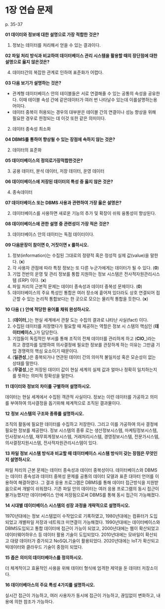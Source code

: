 # 1장 연습 문제

p. 35-37

**01 데이터와 정보에 대한 설명으로 가장 적합한 것은?**

1. 정보는 데이터를 처리해서 얻을 수 있는 결과이다.

**02 파일 처리 방식과 비교하여 데이터베이스 관리 시스템을 활용할 때의 장단점에 대한 설명으로 옳지 않은것은?**

4. 데이터간의 복잡한 관계로 인하여 표준화가 어렵다.

**03 다음 보기가 설명하는 것은?**

- 관계형 데이터베이스 안의 테이블들은 서로 연결해줄 수 있는 공통의 속성을 공유한다. 이때 테이블 속성 간에 같은데이터가 여러 번 나타날수 있는데 이를설명하는용어이다.
- 데이터 중복이 허용되는 경우의 대부분은 테이블 간의 연결이나 성능 향상을 위해 필요한 경우로 한정되는 데 이것 또한 같은 의미이다.

2. 데이터 종속성 최소화

**04 DBMS를 통하여 향상될 수 있는 장점에 속하지 않는 것은?**

2. 데이터의 표준화

**05 데이터베이스의 정의로가장적합한것은?**

3. 공용 데이터, 분석 데이터, 저장 데이터, 운영 데이터

**06 데이터베이스에 저장된 데이터의 특성 중 옳지 않은 것은?**

4. 종속데이터

**07 데이터베이스 또는 DBMS 사용과 관련하여 가장 옳은 설명은?**

2. 데이터베이스를 사용하면 새로운 기능의 추가 및 확장이 쉬워 융통성이 향상된다.

**08 데이터베이스에 관한 설명 중 관련성이 가장 적은 것은?**

3. 데이터베이스 안의 데이터는 독점 데이터이다.

**09 다음문장이 참이면 0, 거짓이면 x 를하시오.**

1. 정보(information)는 수집된 그대로의 정량적 혹은 정성적 실제 값(value)을 말한다. (__x__)
2. 각 사용자 관점에 따라 특정 정보는 또 다른 누군가에게는 데이터가 될 수 있다. (__0__)
3. 기업 전반의 운영 및 관리 정보를 통합 지원하는 정보 시스템은 전사적자원관리시스템 (ERP) 이다. (__x__)
4. 파일 처리의 근본적 문제는 데이터 종속성과 데이터 중복성 문제이다. (__0__)
5. 데이터베이스의 주요 특성인 통합은 여러 장소에 흩어져 있더라도 상호 연결되어 접근할 수 있는 논리적 통합보다는 한 곳으로 모으는 물리적 통합을 듯한다. (__x__)

**10 다음 ( ) 안에 적당한 용어를 채워 완성하시오.**

1. (__데이터___)는 현실 세계에서 관찰 도는 수집의 결과로 냐타난 사실(fact) 이다.
2. 수집된 데이터를 저장했다가 필요할 때 제공하는 역할은 정보 시 스템의 핵심인 (__데이터베이스___)가 담당한다.
3. 기업들이 독립적인 부서를 통해 조직의 전체 데이터를 관리하게 하고 (__CIO___)라는 최고 경영자를 임명하여 의사결정에 필요한 정보를 관장하계 하는 이유는 그만큼 기업 경쟁력의 핵심 요소이기 때문이다.
4. (__일관성___)은 중복되거나 연관된 데이터 간의 의미적 불일치성 혹은 모순성이 없는 상태를 말한다.
5. (__무결성___)은 저장된 데이터 값이 현실 세계의 실제 값과 얼마나 정확히 일치하는지를 뜻하는 의미적 정확성을 말한다.

**11 데이터와 정보의 차이를 구별하여 설명하시오.**

데이터는 현실 세계에서 수집된 객관적 사실이다. 정보는 이런 데이터를 가공하고 의미를 부여하여 의사결정을 돕기위해 체계적으로 조직된 결과물이다.

**12 정보 시스템의 구조와 종류를 설명하시오.**

조직의 활동에 필요한 데이터를 수집하고 저장한다. 그리고 이를 가공하여 의사 결정에 필요한 정보를 제공한다. 
정보 시스템의 종류 로는 생산정보시스템, 마케팅정보시스템, 인사정보시스템, 재무회계정보시스템, 거래처리시스템, 경영정보시스템, 전문가시스템, 의사결정지원시스템, 전사적자원관리시스템이 있다.

**13 파일 정보 시스템 방식과 비교할 때 데이터베이스 시스템 방식이 갖는 장점은 무엇인지 설명하시오.**

파일 처리의 근본 문제는 데이터 종속성과 데이터 중복성이다. 데이터베이스와 DBMS는 데이터 종속성과 데이터 중복성 문제를 공통의 데이터 모델과 표준 대아터 언어를 이용하여 해결하였다. 그 결과 응용 프로그램은 DBMS를 통해 데이터 접근방식을 지원받음으로써 개발이 쉬워졌다. 기존 파일 안의 데이터는 여러 응용 프로그램의 동시 접근이 불가능했지만 데이터베이스 안에 저장됨으로써 DBMS를 통해 동시 접근이 가능해졌다.

**14 시대별 데이터베이스 시스템의 성장 과정을 개략적으로 설명하시오.**

1970년대에는 정보 시스템없이 수작업으로 기록하였고, 1980년대에는 컴퓨터가 도입되었고 개별파일 저장과 네트워크 미연결이 가능해졌다. 1990년대에는 데이터베이스와 DBMS도입되고 통합 데이터에 접근이 가능이 되었고, 2000년대에는 웹이 확산되었고 데이터웨어하우스 등 데이터 활용 기술이 도입되었다. 2010년대에는 모바일이 확산되고 대량 데이터가 증가되고 NoSQL기술이 활용되었다. 2020년대에는 IoT가 확산되고 빅데이터와 클라우드 기술이 중점이 되었다. 

**15 좁은 의미의 데이터베아스를 정의하시오.**

더 체계적이고 효율적인 사용을 위해 데이터 형식에 엄격한 제약을 둔 데이터 저장소이다.

**16 데이터베아스의 주요 특성 4가지를 설명하시오.**

실시간 접근이 가능하고, 여러 사용자가 동시에 접근이 가능하고, 끊임없이 변화하고, 내용에 의한 참조가 가능하다.
